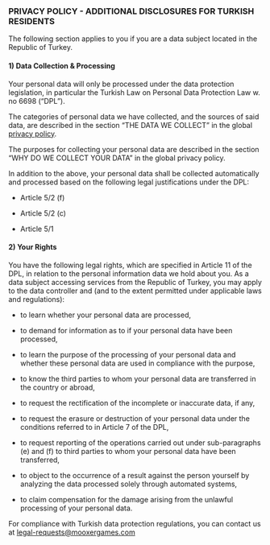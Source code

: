### PRIVACY POLICY - ADDITIONAL DISCLOSURES FOR TURKISH RESIDENTS

The following section applies to you if you are a data subject located in the Republic of Turkey.

#### 1) Data Collection & Processing

Your personal data will only be processed under the data protection legislation, in particular the Turkish Law on Personal Data Protection Law w. no 6698 (“DPL”).

The categories of personal data we have collected, and the sources of said data, are described in the section “THE DATA WE COLLECT” in the global [privacy policy](privacyPolicy).

The purposes for collecting your personal data are described in the section “WHY DO WE COLLECT YOUR DATA” in the global privacy policy.

In addition to the above, your personal data shall be collected automatically and processed based on the following legal justifications under the DPL:

- Article 5/2 (f)

- Article 5/2 (c)

- Article 5/1

#### 2) Your Rights

You have the following legal rights, which are specified in Article 11 of the DPL, in relation to the personal information data we hold about you. As a data subject accessing services from the Republic of Turkey, you may apply to the data controller and (and to the extent permitted under applicable laws and regulations):

- to learn whether your personal data are processed,

- to demand for information as to if your personal data have been processed,

- to learn the purpose of the processing of your personal data and whether these personal data are used in compliance with the purpose,

- to know the third parties to whom your personal data are transferred in the country or abroad,

- to request the rectification of the incomplete or inaccurate data, if any,

- to request the erasure or destruction of your personal data under the conditions referred to in Article 7 of the DPL,

- to request reporting of the operations carried out under sub-paragraphs (e) and (f) to third parties to whom your personal data have been transferred,

- to object to the occurrence of a result against the person yourself by analyzing the data processed solely through automated systems,

- to claim compensation for the damage arising from the unlawful processing of your personal data.

For compliance with Turkish data protection regulations, you can contact us at [legal-requests@mooxergames.com](mailto:legal-requests@mooxergames.com)
